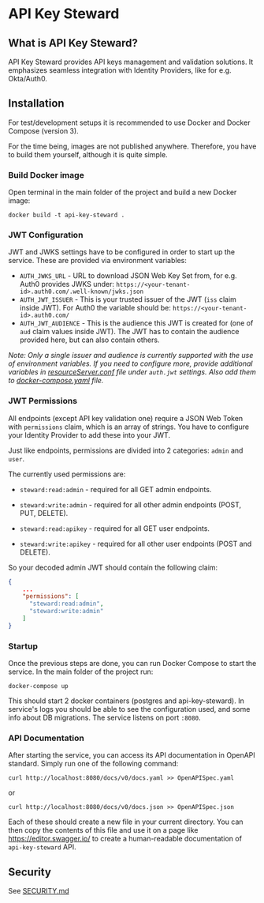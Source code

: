 # API Key Steward

## What is API Key Steward?

API Key Steward provides API keys management and validation solutions.
It emphasizes seamless integration with Identity Providers, like for e.g. Okta/Auth0.

## Installation

For test/development setups it is recommended to use Docker and Docker Compose (version 3).

For the time being, images are not published anywhere. Therefore, you have to build them yourself, although it is quite simple. 

### Build Docker image

Open terminal in the main folder of the project and build a new Docker image:
```docker
docker build -t api-key-steward .
```

### JWT Configuration
 
JWT and JWKS settings have to be configured in order to start up the service. These are provided via environment variables:

- `AUTH_JWKS_URL` - URL to download JSON Web Key Set from, for e.g. Auth0 provides JWKS under: `https://<your-tenant-id>.auth0.com/.well-known/jwks.json`
- `AUTH_JWT_ISSUER` - This is your trusted issuer of the JWT (`iss` claim inside JWT). For Auth0 the variable should be: `https://<your-tenant-id>.auth0.com/`
- `AUTH_JWT_AUDIENCE` - This is the audience this JWT is created for (one of `aud` claim values inside JWT). The JWT has to contain the audience provided here, but can also contain others.

*Note: Only a single issuer and audience is currently supported with the use of environment variables. If you need to configure more, provide additional variables in [resourceServer.conf](src/main/resources/resourceServer.conf) file under `auth.jwt` settings. Also add them to [docker-compose.yaml](docker-compose.yaml) file.*

### JWT Permissions

All endpoints (except API key validation one) require a JSON Web Token with `permissions` claim, which is an array of strings. You have to configure your Identity Provider to add these into your JWT. 

Just like endpoints, permissions are divided into 2 categories: `admin` and `user`.

The currently used permissions are:
- `steward:read:admin` - required for all GET admin endpoints.
- `steward:write:admin` - required for all other admin endpoints (POST, PUT, DELETE).


- `steward:read:apikey` - required for all GET user endpoints.
- `steward:write:apikey` - required for all other user endpoints (POST and DELETE).

So your decoded admin JWT should contain the following claim:
```json
{
    ...
    "permissions": [
      "steward:read:admin",
      "steward:write:admin"
    ]
}
```

### Startup

Once the previous steps are done, you can run Docker Compose to start the service. In the main folder of the project run:
```shell
docker-compose up
```

This should start 2 docker containers (postgres and api-key-steward). In service's logs you should be able to see the configuration used, and some info about DB migrations. The service listens on port `:8080`.

### API Documentation

After starting the service, you can access its API documentation in OpenAPI standard. Simply run one of the following command:
```shell
curl http://localhost:8080/docs/v0/docs.yaml >> OpenAPISpec.yaml
```
or
```shell
curl http://localhost:8080/docs/v0/docs.json >> OpenAPISpec.json
```

Each of these should create a new file in your current directory.
You can then copy the contents of this file and use it on a page like https://editor.swagger.io/ to create a human-readable documentation of `api-key-steward` API.

## Security

See [SECURITY.md](SECURITY.md)
